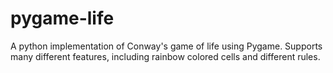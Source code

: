 # pygame-life
A python implementation of Conway's game of life using Pygame. Supports many different features, including rainbow colored cells and different rules.
